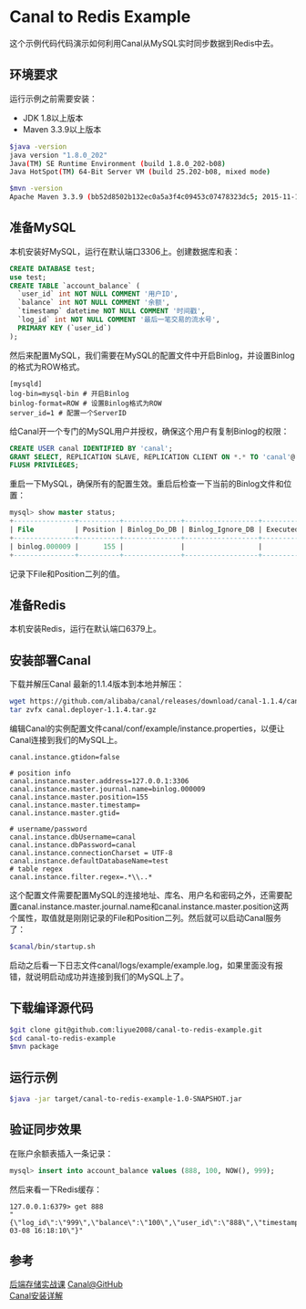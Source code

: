 # Canal to Redis Example

这个示例代码代码演示如何利用Canal从MySQL实时同步数据到Redis中去。

## 环境要求

运行示例之前需要安装：

* JDK 1.8以上版本
* Maven 3.3.9以上版本

```bash
$java -version
java version "1.8.0_202"
Java(TM) SE Runtime Environment (build 1.8.0_202-b08)
Java HotSpot(TM) 64-Bit Server VM (build 25.202-b08, mixed mode)

$mvn -version
Apache Maven 3.3.9 (bb52d8502b132ec0a5a3f4c09453c07478323dc5; 2015-11-11T00:41:47+08:00)
```

## 准备MySQL

本机安装好MySQL，运行在默认端口3306上。创建数据库和表：

```sql
CREATE DATABASE test;
use test;
CREATE TABLE `account_balance` (
  `user_id` int NOT NULL COMMENT '用户ID',
  `balance` int NOT NULL COMMENT '余额',
  `timestamp` datetime NOT NULL COMMENT '时间戳',
  `log_id` int NOT NULL COMMENT '最后一笔交易的流水号',
  PRIMARY KEY (`user_id`)
);
```

然后来配置MySQL，我们需要在MySQL的配置文件中开启Binlog，并设置Binlog的格式为ROW格式。

```properties
[mysqld]
log-bin=mysql-bin # 开启Binlog
binlog-format=ROW # 设置Binlog格式为ROW
server_id=1 # 配置一个ServerID
```

给Canal开一个专门的MySQL用户并授权，确保这个用户有复制Binlog的权限：

```sql
CREATE USER canal IDENTIFIED BY 'canal';  
GRANT SELECT, REPLICATION SLAVE, REPLICATION CLIENT ON *.* TO 'canal'@'%';
FLUSH PRIVILEGES;
```

重启一下MySQL，确保所有的配置生效。重启后检查一下当前的Binlog文件和位置：

```sql
mysql> show master status;
+---------------+----------+--------------+------------------+-------------------+
| File          | Position | Binlog_Do_DB | Binlog_Ignore_DB | Executed_Gtid_Set |
+---------------+----------+--------------+------------------+-------------------+
| binlog.000009 |      155 |              |                  |                   |
+---------------+----------+--------------+------------------+-------------------+
```

记录下File和Position二列的值。

## 准备Redis

本机安装Redis，运行在默认端口6379上。

## 安装部署Canal

下载并解压Canal 最新的1.1.4版本到本地并解压：

```bash
wget https://github.com/alibaba/canal/releases/download/canal-1.1.4/canal.deployer-1.1.4.tar.gz
tar zvfx canal.deployer-1.1.4.tar.gz
```

编辑Canal的实例配置文件canal/conf/example/instance.properties，以便让Canal连接到我们的MySQL上。

```properties
canal.instance.gtidon=false

# position info
canal.instance.master.address=127.0.0.1:3306
canal.instance.master.journal.name=binlog.000009
canal.instance.master.position=155
canal.instance.master.timestamp=
canal.instance.master.gtid=

# username/password
canal.instance.dbUsername=canal
canal.instance.dbPassword=canal
canal.instance.connectionCharset = UTF-8
canal.instance.defaultDatabaseName=test
# table regex
canal.instance.filter.regex=.*\\..*
```

这个配置文件需要配置MySQL的连接地址、库名、用户名和密码之外，还需要配置canal.instance.master.journal.name和canal.instance.master.position这两个属性，取值就是刚刚记录的File和Position二列。然后就可以启动Canal服务了：

```bash
$canal/bin/startup.sh
```

启动之后看一下日志文件canal/logs/example/example.log，如果里面没有报错，就说明启动成功并连接到我们的MySQL上了。

## 下载编译源代码

```bash
$git clone git@github.com:liyue2008/canal-to-redis-example.git
$cd canal-to-redis-example
$mvn package
```

## 运行示例

```bash
$java -jar target/canal-to-redis-example-1.0-SNAPSHOT.jar
```

## 验证同步效果

在账户余额表插入一条记录：

```sql
mysql> insert into account_balance values (888, 100, NOW(), 999);
```

然后来看一下Redis缓存：

```redis
127.0.0.1:6379> get 888
"{\"log_id\":\"999\",\"balance\":\"100\",\"user_id\":\"888\",\"timestamp\":\"2020-03-08 16:18:10\"}"
```

## 参考

[后端存储实战课](https://time.geekbang.org/column/intro/287)
[Canal@GitHub](https://github.com/alibaba/canal)  
[Canal安装详解](https://juejin.im/post/5d88b109f265da03ef7a51f1)
